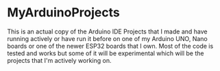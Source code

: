 # MyArduinoProjects
This is an actual copy of the Arduino IDE Projects that I made and have running actively or have run it before on one of my Arduino UNO, Nano boards or one of the newer ESP32 boards that I own. Most of the code is tested and works but some of it will be experimental which will be the projects that I'm actively working on.
